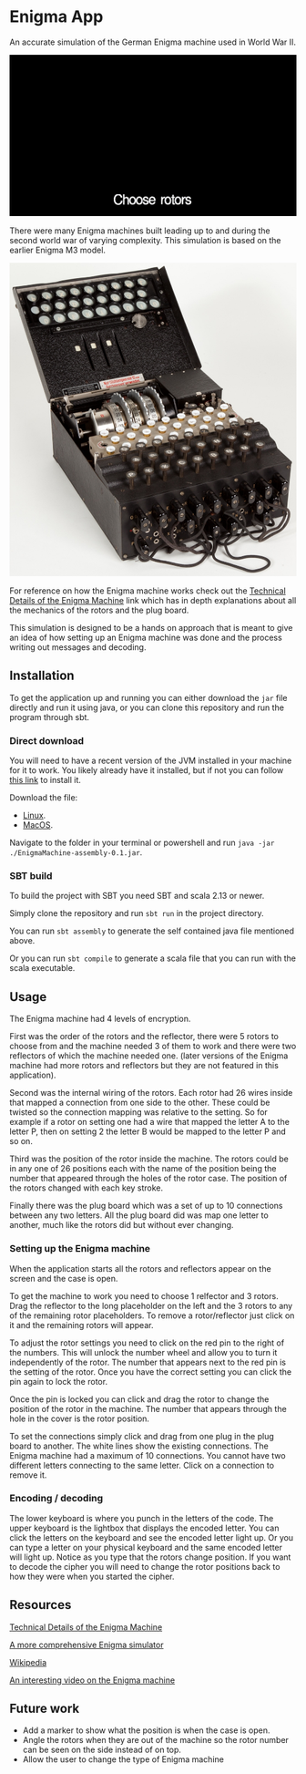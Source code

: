 # Enigma App
An accurate simulation of the German Enigma machine used in World War II.

![Enigma demo gif](/resources/enigma-demo.gif)

There were many Enigma machines built leading up to and during the second world war of varying complexity.
This simulation is based on the earlier Enigma M3 model.

![Enigma machine photo](/resources/enigma-machine.jpg)

For reference on how the Enigma machine works check out the
[Technical Details of the Enigma Machine](http://users.telenet.be/d.rijmenants/en/enigmatech.htm#top)
link which has in depth explanations about all the mechanics of the rotors and the plug board.

This simulation is designed to be a hands on approach that is meant to give an idea of how setting up
an Enigma machine was done and the process writing out messages and decoding.

## Installation
To get the application up and running you can either download the `jar` file directly and run it using java,
or you can clone this repository and run the program through sbt.

### Direct download
You will need to have a recent version of the JVM installed in your machine for it to work.
You likely already have it installed, but if not you can follow [this link](https://www.java.com/en/download) to install it.

Download the file:

- [Linux](https://github.com/Codeatron5000/enigma-app/raw/master/target/scala-2.13/EnigmaMachine-assembly-0.1-linux.jar).
- [MacOS](https://github.com/Codeatron5000/enigma-app/raw/master/target/scala-2.13/EnigmaMachine-assembly-0.1-macos.jar).

Navigate to the folder in your terminal or powershell and run `java -jar ./EnigmaMachine-assembly-0.1.jar`.

### SBT build
To build the project with SBT you need SBT and scala 2.13 or newer.

Simply clone the repository and run `sbt run` in the project directory.

You can run `sbt assembly` to generate the self contained java file mentioned above.

Or you can run `sbt compile` to generate a scala file that you can run with the scala executable.

## Usage
The Enigma machine had 4 levels of encryption.

First was the order of the rotors and the reflector,
there were 5 rotors to choose from and the machine needed 3 of them to work
and there were two reflectors of which the machine needed one.
(later versions of the Enigma machine had more rotors and reflectors but they are not featured in this application).

Second was the internal wiring of the rotors. Each rotor had 26 wires inside that mapped a connection from one side
to the other. These could be twisted so the connection mapping was relative to the setting.
So for example if a rotor on setting one had a wire that mapped the letter A to the letter P,
then on setting 2 the letter B would be mapped to the letter P and so on.

Third was the position of the rotor inside the machine. The rotors could be in any one of 26 positions each with the
name of the position being the number that appeared through the holes of the rotor case.
The position of the rotors changed with each key stroke.

Finally there was the plug board which was a set of up to 10 connections between any two letters.
All the plug board did was map one letter to another, much like the rotors did but without ever changing.

### Setting up the Enigma machine
When the application starts all the rotors and reflectors appear on the screen and the case is open.

To get the machine to work you need to choose 1 relfector and 3 rotors.
Drag the reflector to the long placeholder on the left and the 3 rotors to any of the remaining rotor placeholders.
To remove a rotor/reflector just click on it and the remaining rotors will appear.

To adjust the rotor settings you need to click on the red pin to the right of the numbers.
This will unlock the number wheel and allow you to turn it independently of the rotor.
The number that appears next to the red pin is the setting of the rotor.
Once you have the correct setting you can click the pin again to lock the rotor.

Once the pin is locked you can click and drag the rotor to change the position of the rotor in the machine.
The number that appears through the hole in the cover is the rotor position.

To set the connections simply click and drag from one plug in the plug board to another.
The white lines show the existing connections.
The Enigma machine had a maximum of 10 connections.
You cannot have two different letters connecting to the same letter.
Click on a connection to remove it.

### Encoding / decoding
The lower keyboard is where you punch in the letters of the code.
The upper keyboard is the lightbox that displays the encoded letter.
You can click the letters on the keyboard and see the encoded letter light up.
Or you can type a letter on your physical keyboard and the same encoded letter will light up.
Notice as you type that the rotors change position.
If you want to decode the cipher you will need to change the rotor positions
back to how they were when you started the cipher.

## Resources
[Technical Details of the Enigma Machine](http://users.telenet.be/d.rijmenants/en/enigmatech.htm#top)

[A more comprehensive Enigma simulator](https://summersidemakerspace.ca/projects/enigma-machine/)

[Wikipedia](https://en.wikipedia.org/wiki/Enigma_machine)

[An interesting video on the Enigma machine](https://www.youtube.com/watch?v=G2_Q9FoD-oQ)

## Future work
- Add a marker to show what the position is when the case is open.
- Angle the rotors when they are out of the machine so the rotor number can be seen on the side instead of on top.
- Allow the user to change the type of Enigma machine
